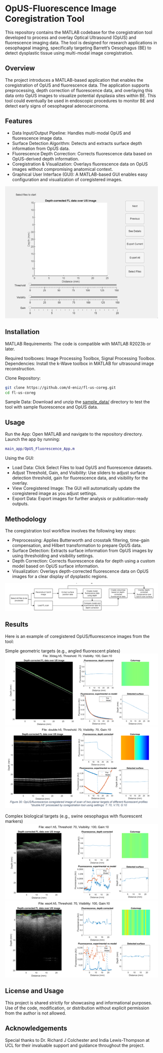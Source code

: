 # OpUS-Fluorescence Image Coregistration Tool

This repository contains the MATLAB codebase for the coregistration tool developed to process and overlay Optical Ultrasound (OpUS) and fluorescence imaging data. The tool is designed for research applications in oesophageal imaging, specifically targeting Barrett’s Oesophagus (BE) to detect dysplastic tissue using multi-modal image coregistration.

## Overview
The project introduces a MATLAB-based application that enables the coregistration of OpUS and fluorescence data. The application supports preprocessing, depth correction of fluorescence data, and overlaying this data onto OpUS images to visualize potential dysplasia sites within BE. This tool could eventually be used in endoscopic procedures to monitor BE and detect early signs of oesophageal adenocarcinoma.

## Features
- Data Input/Output Pipeline: Handles multi-modal OpUS and fluorescence image data.
- Surface Detection Algorithm: Detects and extracts surface depth information from OpUS data.
- Fluorescence Depth Correction: Corrects fluorescence data based on OpUS-derived depth information.
- Coregistration & Visualization: Overlays fluorescence data on OpUS images without compromising anatomical context.
- Graphical User Interface (GUI): A MATLAB-based GUI enables easy configuration and visualization of coregistered images.

![alt text](https://raw.githubusercontent.com/d-eniz/fl-us-coreg/refs/heads/main/images/ui.PNG "ui")

## Installation
MATLAB Requirements: The code is compatible with MATLAB R2023b or later.

Required toolboxes: Image Processing Toolbox, Signal Processing Toolbox.
Dependencies: Install the k-Wave toolbox in MATLAB for ultrasound image reconstruction.

Clone Repository:

```bash
git clone https://github.com/d-eniz/fl-us-coreg.git
cd fl-us-coreg
```

Sample Data: Download and unzip the [sample_data/](https://github.com/d-eniz/fl-us-coreg/sample_data) directory to test the tool with sample fluorescence and OpUS data.

## Usage
Run the App: Open MATLAB and navigate to the repository directory. Launch the app by running:

```matlab
main_app/OpUS_Fluorescence_App.m
```

Using the GUI:

- Load Data: Click Select Files to load OpUS and fluorescence datasets.
- Adjust Threshold, Gain, and Visibility: Use sliders to adjust surface detection threshold, gain for fluorescence data, and visibility for the overlay.
- View Coregistered Image: The GUI will automatically update the coregistered image as you adjust settings.
- Export Data: Export images for further analysis or publication-ready outputs.

## Methodology
The coregistration tool workflow involves the following key steps:

- Preprocessing: Applies Butterworth and crosstalk filtering, time-gain compensation, and Hilbert transformation to prepare OpUS data.
- Surface Detection: Extracts surface information from OpUS images by using thresholding and visibility settings.
- Depth Correction: Corrects fluorescence data for depth using a custom model based on OpUS surface information.
- Visualization: Overlays depth-corrected fluorescence data on OpUS images for a clear display of dysplastic regions.

![alt text](https://raw.githubusercontent.com/d-eniz/fl-us-coreg/refs/heads/main/images/chart.PNG "chart")

## Results
Here is an example of coregistered OpUS/fluorescence images from the tool:

Simple geometric targets (e.g., angled fluorescent plates)
![alt text](https://raw.githubusercontent.com/d-eniz/fl-us-coreg/refs/heads/main/images/1.PNG "1")
![alt text](https://raw.githubusercontent.com/d-eniz/fl-us-coreg/refs/heads/main/images/2.PNG "2")

Complex biological targets (e.g., swine oesophagus with fluorescent markers)
![alt text](https://raw.githubusercontent.com/d-eniz/fl-us-coreg/refs/heads/main/images/3.PNG "3")
![alt text](https://raw.githubusercontent.com/d-eniz/fl-us-coreg/refs/heads/main/images/4.PNG "4")

## License and Usage
This project is shared strictly for showcasing and informational purposes. Use of the code, modification, or distribution without explicit permission from the author is not allowed.

## Acknowledgements
Special thanks to Dr. Richard J Colchester and India Lewis-Thompson at UCL for their invaluable support and guidance throughout the project.
